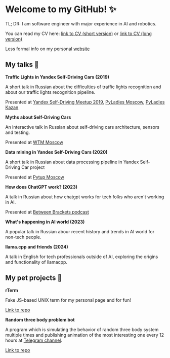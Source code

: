 # Welcome to my GitHub! :sparkles:
TL; DR: I am software engineer with major experience in AI and robotics.

You can read my CV here: [link to CV (short version)](https://github.com/robolamp/about_robolamp/blob/master/my_cv_eng.pdf "My CV (short version)") or [link to CV (long version)](https://github.com/robolamp/about_robolamp/blob/master/my_cv_full_eng.pdf "My CV (full version)")

Less formal info on my personal [website](https://robolamp.me/)

## My talks :microphone:

**Traffic Lights in Yandex Self-Driving Cars (2019)**

A short talk in Russian about the difficulties of traffic lights recognition and about our traffic lights recognition pipeline.

Presented at [Yandex Self-Driving Meetup 2019](https://medium.com/yandex-self-driving-car/yandex-self-driving-meetup-817e905b3d4a), [PyLadies Moscow](https://twitter.com/pyladies_msk/status/1145709227513733120), [PyLadies Kazan](https://twitter.com/pyladieskzn/status/1161901466430377985)

**Myths about Self-Driving Cars**

An interactive talk in Russian about self-driving cars architecture, sensors and testing.

Presented at [WTM Moscow](https://gdgmoscow.timepad.ru/event/1101498/)

**Data mining in Yandex Self-Driving Cars (2020)**

A short talk in Russian about data processing pipeline in Yandex Self-Driving Car project

Presented at [Pytup Moscow](https://events.yandex.ru/events/pytup-26-02-2020)

**How does ChatGPT work? (2023)**

A talk in Russian about how chatgpt works for tech folks who aren't working in AI.

Presented at [Between Brackets podcast](https://youtu.be/g2u21UsAS84)

**What's happening in AI world (2023)**

A popular talk in Russian abour recent history and trends in AI world for non-tech people.

**llama.cpp and friends (2024)**

A talk in English for tech professionals outside of AI, exploring the origins and functionality of llamacpp.

## My pet projects :dog:

**rTerm**

Fake JS-based UNIX term for my personal page and for fun!

[Link to repo](https://github.com/robolamp/rTerm)

**Random three body problem bot**

A program which is simulating the behavior of random three body system multiple times and publishing animation of the most interesting one every 12 hours at [Telegram channel](https://t.me/random_three_body_problem).

[Link to repo](https://github.com/robolamp/3_body_problem_bot)
